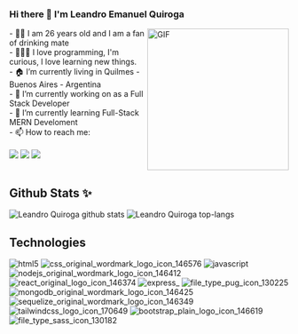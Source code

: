 ### Hi there 👋 I'm Leandro Emanuel Quiroga 
 <img align="right" width="255px" alt="GIF" src="https://i.pinimg.com/originals/e4/26/70/e426702edf874b181aced1e2fa5c6cde.gif" /> 
- 👦🏻 I am 26 years old and I am a fan of drinking mate <br />
- 👩🏻‍💻 I love programming, I'm curious, I love learning new things.<br />
- 🏠 I’m currently living in Quilmes - Buenos Aires - Argentina <br />
- 🔭 I’m currently working on as a Full Stack Developer <br />
- 🌱 I’m currently learning Full-Stack MERN Develoment <br />
- 📫 How to reach me: 
<br />
<br /> 

<div align="rigth">
  <a href="mailto:leandroquiroga9514@gmail.com"><img src="https://img.shields.io/badge/e‑mail-D14836.svg?style=for-the-badge&logo=GMail&logoColor=white" /></a>
  <a href="https://www.linkedin.com/in/leanquiroga95/"><img src="https://img.shields.io/badge/linkedin-0077B5.svg?style=for-the-badge&logo=linkedin&logoColor=white" /></a>
  <a href="https://github.com/leandroquiroga"><img src="https://img.shields.io/badge/-Github-181717?style=flat-square&logo=GitHub&logoColor=white" /></a>
</div>

<br/> 

## Github Stats ✨
![Leandro Quiroga github stats](https://github-readme-stats.vercel.app/api?username=leandroquiroga&show_icons=true&theme=tokyonight)
![Leandro Quiroga top-langs](https://github-readme-stats.vercel.app/api/top-langs/?username=leandroquiroga&layout=compact)

## Technologies

![html5](https://user-images.githubusercontent.com/80013958/146462868-93b24807-bba3-4197-b517-533dd46458c9.png)
![css_original_wordmark_logo_icon_146576](https://user-images.githubusercontent.com/80013958/146462864-f2788443-5872-4c21-bd41-5bbb174eb218.png)
![javascript](https://user-images.githubusercontent.com/80013958/146462871-38830f2f-1828-451c-af96-fe18fc301c18.png)
![nodejs_original_wordmark_logo_icon_146412](https://user-images.githubusercontent.com/80013958/146462874-8de3d961-2c13-4859-81d7-2001fff32c3d.png)
![react_original_logo_icon_146374](https://user-images.githubusercontent.com/80013958/146462875-9b08ef57-403f-44c1-9e61-a90e64472189.png)
![express_](https://user-images.githubusercontent.com/80013958/146462866-9300ef8e-ec31-4b1d-a71c-efb3e041d8ec.png)
![file_type_pug_icon_130225](https://user-images.githubusercontent.com/80013958/146462867-e3a94707-956a-4054-9978-4936aa66583e.png)
![mongodb_original_wordmark_logo_icon_146425](https://user-images.githubusercontent.com/80013958/146462873-020163fb-23d7-47bb-b962-69ff662e6d4b.png)
![sequelize_original_wordmark_logo_icon_146349](https://user-images.githubusercontent.com/80013958/146462879-c7a42257-1ea0-44bd-a301-f3d98a304d96.png)
![tailwindcss_logo_icon_170649](https://user-images.githubusercontent.com/80013958/146462876-eb594c26-b8e4-4474-bbd0-ae6f2b061e90.png)
![bootstrap_plain_logo_icon_146619](https://user-images.githubusercontent.com/80013958/146462862-46f0c517-f7d6-4bc1-a403-82c814cc3c00.png)
![file_type_sass_icon_130182](https://user-images.githubusercontent.com/80013958/146463771-03d2cb47-88a8-45f3-bec3-c1474a9925e8.png)
